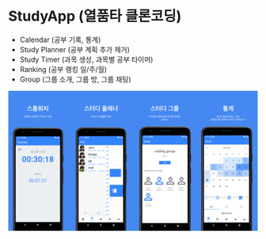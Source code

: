 # StudyApp (열품타 클론코딩)

* Calendar (공부 기록, 통계)
* Study Planner (공부 계획 추가 제거)
* Study Timer (과목 생성, 과목별 공부 타이머)
* Ranking (공부 랭킹 일/주/월)
* Group (그룹 소개, 그룹 방, 그룹 채팅)

![소개](./intro.png "소개")
